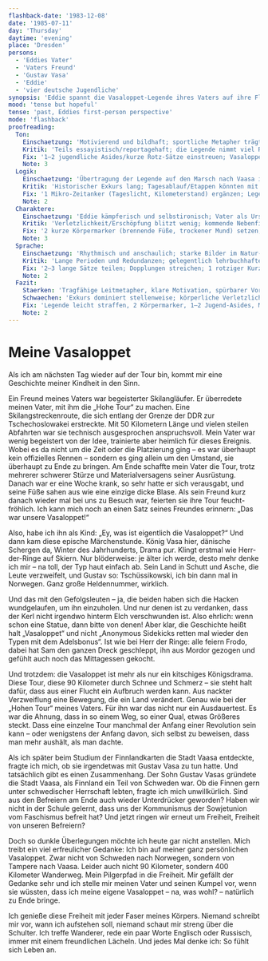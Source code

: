```yaml
---
flashback-date: '1983-12-08'
date: '1985-07-11'
day: 'Thursday'
daytime: 'evening'
place: 'Dresden'
persons:
  - 'Eddies Vater'
  - 'Vaters Freund'
  - 'Gustav Vasa'
  - 'Eddie'
  - 'vier deutsche Jugendliche'
synopsis: 'Eddie spannt die Vasaloppet‑Legende ihres Vaters auf ihre Flucht: Sie macht den Marsch nach Vaasa zu ihrer eigenen „Vasaloppet“ – bis sie im finnischen Wald auf vier junge Deutsche trifft.'
mood: 'tense but hopeful'
tense: 'past, Eddies first-person perspective'
mode: 'flashback'
proofreading:
  Ton:
    Einschaetzung: 'Motivierend und bildhaft; sportliche Metapher trägt den inneren Antrieb.'
    Kritik: 'Teils essayistisch/reportagehaft; die Legende nimmt viel Raum und überstrahlt die unmittelbare, jugendliche Stimme.'
    Fix: '1–2 jugendliche Asides/kurze Rotz‑Sätze einstreuen; Vasaloppet‑Exkurs leicht kürzen; 1 Atempause reines Körpergefühl (ohne Kommentar).'
    Note: 3
  Logik:
    Einschaetzung: 'Übertragung der Legende auf den Marsch nach Vaasa ist schlüssig; Distanzen/Belastung nachvollziehbar.'
    Kritik: 'Historischer Exkurs lang; Tagesablauf/Etappen könnten mit einem Mikro‑Zeitanker geerdet werden.'
    Fix: '1 Mikro‑Zeitanker (Tageslicht, Kilometerstand) ergänzen; Legendenpassage um 1–2 Sätze straffen.'
    Note: 2
  Charaktere:
    Einschaetzung: 'Eddie kämpferisch und selbstironisch; Vater als Ursprung der Metapher präsent.'
    Kritik: 'Verletzlichkeit/Erschöpfung blitzt wenig; kommende Nebenfiguren (vier Deutsche) noch Silhouetten.'
    Fix: '2 kurze Körpermarker (brennende Füße, trockener Mund) setzen; beim ersten Aufeinandertreffen 1 Mikro‑Detail pro Nebenfigur andeuten.'
    Note: 3
  Sprache:
    Einschaetzung: 'Rhythmisch und anschaulich; starke Bilder im Natur‑ und Rennmotiv.'
    Kritik: 'Lange Perioden und Redundanzen; gelegentlich lehrbuchhafter Ton.'
    Fix: '2–3 lange Sätze teilen; Dopplungen streichen; 1 rotziger Kurzsatz als Kontrast einfügen.'
    Note: 2
  Fazit:
    Staerken: 'Tragfähige Leitmetapher, klare Motivation, spürbarer Vorwärtsdrang.'
    Schwaechen: 'Exkurs dominiert stellenweise; körperliche Verletzlichkeit und Nebenfiguren noch blass.'
    Fix: 'Legende leicht straffen, 2 Körpermarker, 1–2 Jugend‑Asides, Mikro‑Details bei Begegnung; Sprache moderat straffen.'
    Note: 2
---
```


# Meine Vasaloppet

Als ich am nächsten Tag wieder auf der Tour bin, kommt mir eine Geschichte
meiner Kindheit in den Sinn.

Ein Freund meines Vaters war begeisterter Skilangläufer. Er überredete meinen
Vater, mit ihm die „Hohe Tour“ zu machen. Eine Skilangstreckenroute, die sich
entlang der Grenze der DDR zur Tschechoslowakei erstreckte. Mit 50 Kilometern
Länge und vielen steilen Abfahrten war sie technisch ausgesprochen
anspruchsvoll. Mein Vater war wenig begeistert von der Idee, trainierte aber
heimlich für dieses Ereignis. Wobei es da nicht um die Zeit oder die Platzierung
ging – es war überhaupt kein offizielles Rennen – sondern es ging allein um den
Umstand, sie überhaupt zu Ende zu bringen. Am Ende schaffte mein Vater die Tour,
trotz mehrerer schwerer Stürze und Materialversagens seiner Ausrüstung. Danach
war er eine Woche krank, so sehr hatte er sich verausgabt, und seine Füße sahen
aus wie eine einzige dicke Blase. Als sein Freund kurz danach wieder mal bei uns
zu Besuch war, feierten sie ihre Tour feucht-fröhlich. Ich kann mich noch an
einen Satz seines Freundes erinnern: „Das war unsere Vasaloppet!“

Also, habe ich ihn als Kind: „Ey, was ist eigentlich die Vasaloppet?“ Und dann kam diese epische Märchenstunde. König Vasa hier, dänische Schergen da, Winter des Jahrhunderts, Drama pur. Klingt erstmal wie Herr-der-Ringe auf Skiern. Nur blöderweise: je älter ich werde, desto mehr denke ich mir – na toll, der Typ haut einfach ab. Sein Land in Schutt und Asche, die Leute verzweifelt, und Gustav so: Tschüssikowski, ich bin dann mal in Norwegen. Ganz große Heldennummer, wirklich.

Und das mit den Gefolgsleuten – ja, die beiden haben sich die Hacken wundgelaufen, um ihn einzuholen. Und nur denen ist zu verdanken, dass der Kerl nicht irgendwo hinterm Elch verschwunden ist. Also ehrlich: wenn schon eine Statue, dann bitte von denen! Aber klar, die Geschichte heißt halt „Vasaloppet“ und nicht „Anonymous Sidekicks retten mal wieder den Typen mit dem Adelsbonus“. Ist wie bei Herr der Ringe: alle feiern Frodo, dabei hat Sam den ganzen Dreck geschleppt, ihn aus Mordor gezogen und gefühlt auch noch das Mittagessen gekocht.

Und trotzdem: die Vasaloppet ist mehr als nur ein kitschiges Königsdrama. Diese Tour, diese 90 Kilometer durch Schnee und Schmerz – sie steht halt dafür, dass aus einer Flucht ein Aufbruch werden kann. Aus nackter Verzweiflung eine Bewegung, die ein Land verändert. Genau wie bei der „Hohen Tour“ meines Vaters. Für ihn war das nicht nur ein Ausdauertest. Es war die Ahnung, dass in so einem Weg, so einer Qual, etwas Größeres steckt. Dass eine einzelne Tour manchmal der Anfang einer Revolution sein kann – oder wenigstens der Anfang davon, sich selbst zu beweisen, dass man mehr aushält, als man dachte.

Als ich später beim Studium der Finnlandkarten die Stadt Vaasa entdeckte, fragte
ich mich, ob sie irgendetwas mit Gustav Vasa zu tun hatte. Und tatsächlich gibt
es einen Zusammenhang. Der Sohn Gustav Vasas gründete die Stadt Vaasa, als
Finnland ein Teil von Schweden war. Ob die Finnen gern unter schwedischer
Herrschaft lebten, fragte ich mich unwillkürlich. Sind aus den Befreiern am Ende
auch wieder Unterdrücker geworden? Haben wir nicht in der Schule gelernt, dass
uns der Kommunismus der Sowjetunion vom Faschismus befreit hat? Und jetzt ringen
wir erneut um Freiheit, Freiheit von unseren Befreiern?

Doch so dunkle Überlegungen möchte ich heute gar nicht anstellen. Mich treibt
ein viel erfreulicher Gedanke: Ich bin auf meiner ganz persönlichen Vasaloppet.
Zwar nicht von Schweden nach Norwegen, sondern von Tampere nach Vaasa. Leider
auch nicht 90 Kilometer, sondern 400 Kilometer Wanderweg. Mein Pilgerpfad in die
Freiheit. Mir gefällt der Gedanke sehr und ich stelle mir meinen Vater und
seinen Kumpel vor, wenn sie wüssten, dass ich meine eigene Vasaloppet – na, was
wohl? – natürlich zu Ende bringe.

Ich genieße diese Freiheit mit jeder Faser meines Körpers. Niemand schreibt mir
vor, wann ich aufstehen soll, niemand schaut mir streng über die Schulter. Ich
treffe Wanderer, rede ein paar Worte Englisch oder Russisch, immer mit einem
freundlichen Lächeln. Und jedes Mal denke ich: So fühlt sich Leben an.
